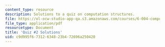 ```yaml
---
content_type: resource
description: Solutions to a quiz on computation structures.
file: https://ol-ocw-studio-app-qa.s3.amazonaws.com/courses/6-004-computation-structures-spring-2009/c9d995f67312634823b472696a250420_MIT6_004s09_quiz02_sol.pdf
file_type: application/pdf
resourcetype: Document
title: 'Quiz #2 Solutions'
uid: c9d995f6-7312-6348-23b4-72696a250420
---
```


